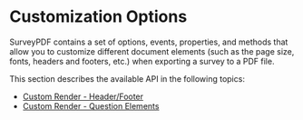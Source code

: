 # Customization Options


SurveyPDF contains a set of options, events, properties, and methods that allow you to customize different document elements (such as the page size, fonts, headers and footers, etc.) when exporting a survey to a PDF file.

<!-- Support of SurveyJS widgets and your own custom adorners  
Customizable font and sizes of page and markdown text  
Ability to draw header and footer with logo and company information   -->

This section describes the available API in the following topics:

<!-- * [SurveyPDF Options](Customization-SurveyPDF-Options) -->
<!-- * [Change Fonts](Customization-Change-Fonts) -->
* [Custom Render - Header/Footer](Pdf-Export?id=Customization-CustomRender-HeaderFooter)
* [Custom Render - Question Elements](Pdf-Export?id=Customization-CustomRender-QuestionElements)


